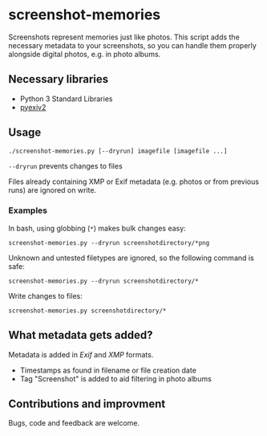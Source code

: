# screenshot-memories
Screenshots represent memories just like photos. This script adds the necessary metadata to your screenshots, so you can handle them properly alongside digital photos, e.g. in photo albums.

## Necessary libraries
* Python 3 Standard Libraries
* [pyexiv2](https://launchpad.net/pyexiv2)

## Usage
    ./screenshot-memories.py [--dryrun] imagefile [imagefile ...]

`--dryrun` prevents changes to files

Files already containing XMP or Exif metadata (e.g. photos or from previous runs) are ignored on write.

### Examples
In bash, using globbing (`*`) makes bulk changes easy:

    screenshot-memories.py --dryrun screenshotdirectory/*png

Unknown and untested filetypes are ignored, so the following command is safe:

    screenshot-memories.py --dryrun screenshotdirectory/*

Write changes to files:

    screenshot-memories.py screenshotdirectory/*

## What metadata gets added?
Metadata is added in *Exif* and *XMP* formats.

* Timestamps as found in filename or file creation date
* Tag "Screenshot" is added to aid filtering in photo albums

## Contributions and improvment
Bugs, code and feedback are welcome.

